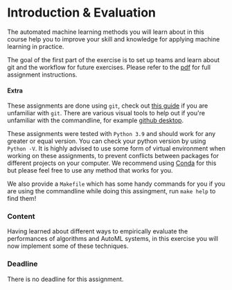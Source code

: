 # Introduction & Evaluation
The automated machine learning methods you will learn about in this course help you to improve your skill and knowledge for applying machine learning in practice.

The goal of the first part of the exercise is to set up teams and learn about git and the workflow for future exercises.
Please refer to the [pdf](doc.pdf) for full assignment instructions.

#### Extra
These assignments are done using `git`, check out [this guide](https://rogerdudler.github.io/git-guide/) if you are unfamiliar with `git`.
There are various visual tools to help out if you're unfamiliar with the commandline, for example [github desktop](https://desktop.github.com/).

These assignments were tested with `Python 3.9` and should work for any greater or equal version. You can check your python version by using `Python -V`.
It is highly advised to use some form of virtual environment when working on these assignments, to prevent conflicts between packages for different projects on your computer.
We recommend using [Conda](https://docs.conda.io/projects/conda/en/latest/user-guide/getting-started.html#managing-environments) for this but please feel free to use any method that works for you.

We also provide a `Makefile` which has some handy commands for you if you are using the commandline while doing this assingment, run `make help` to find them!

### Content
Having learned about different ways to empirically evaluate the performances of algorithms and AutoML systems, in this exercise you will now implement some of these techniques.

### Deadline
There is no deadline for this assignment.